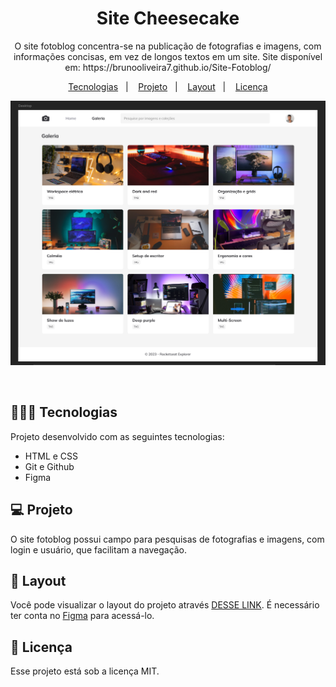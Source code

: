 <h1 align="center"> Site Cheesecake </h1>

<p align="center">
O site fotoblog concentra-se na publicação de fotografias e imagens, com informações concisas, em vez de longos textos em um site. Site disponível em: https://brunooliveira7.github.io/Site-Fotoblog/
</p>

<p align="center">
  <a href="#-tecnologias">Tecnologias</a>&nbsp;&nbsp;&nbsp;|&nbsp;&nbsp;&nbsp;
  <a href="#-projeto">Projeto</a>&nbsp;&nbsp;&nbsp;|&nbsp;&nbsp;&nbsp;
  <a href="#-layout">Layout</a>&nbsp;&nbsp;&nbsp;|&nbsp;&nbsp;&nbsp;
  <a href="#memo-licença">Licença</a>
</p>

<p align="center">
  <img alt="License" src="https://github.com/brunooliveira7/Site-Fotoblog/blob/main/assets/Layout%20fotoblog.png">
</p>

<br>

## 🧑🏻‍💻 Tecnologias

Projeto desenvolvido com as seguintes tecnologias:

- HTML e CSS
- Git e Github
- Figma

## 💻 Projeto

O site fotoblog possui campo para pesquisas de fotografias e imagens, com login e usuário, que facilitam a navegação.

## 🔖 Layout

Você pode visualizar o layout do projeto através [DESSE LINK](https://www.figma.com/design/Pg502b6GJofDi9txwPUFPH/Fotoblog-%E2%80%A2-Projeto-Explorer-(Community)?node-id=0-1&m=dev). É necessário ter conta no [Figma](https://figma.com) para acessá-lo.

## :memo: Licença

Esse projeto está sob a licença MIT.

